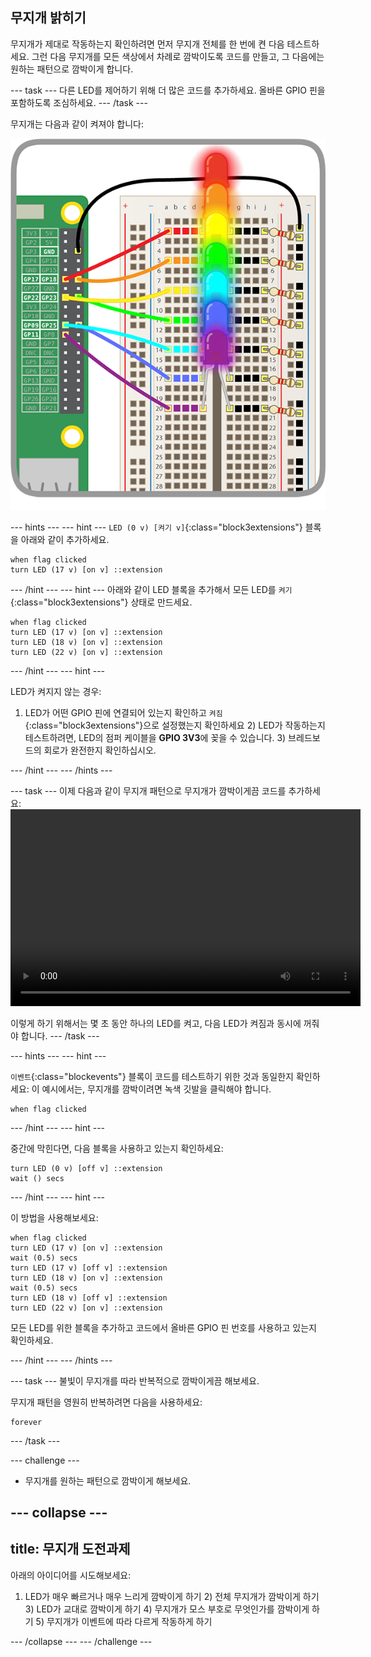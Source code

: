 ## 무지개 밝히기

무지개가 제대로 작동하는지 확인하려면 먼저 무지개 전체를 한 번에 켠 다음 테스트하세요. 그런 다음 무지개를 모든 색상에서 차례로 깜박이도록 코드를 만들고, 그 다음에는 원하는 패턴으로 깜박이게 합니다.

\--- task \--- 다른 LED를 제어하기 위해 더 많은 코드를 추가하세요. 올바른 GPIO 핀을 포함하도록 조심하세요. \--- /task \---

무지개는 다음과 같이 켜져야 합니다:

![불이 켜진 무지개](images/rainbowlit.png)

\--- hints \--- \--- hint \--- `LED (0 v) [켜기 v]`{:class="block3extensions"} 블록을 아래와 같이 추가하세요.

```blocks3
when flag clicked
turn LED (17 v) [on v] ::extension
```

\--- /hint \--- \--- hint \--- 아래와 같이 LED 블록을 추가해서 모든 LED를 `켜기`{:class="block3extensions"} 상태로 만드세요.

```blocks3
when flag clicked
turn LED (17 v) [on v] ::extension
turn LED (18 v) [on v] ::extension
turn LED (22 v) [on v] ::extension
```

\--- /hint \--- \--- hint \---

LED가 켜지지 않는 경우:

1) LED가 어떤 GPIO 핀에 연결되어 있는지 확인하고 `켜짐`{:class="block3extensions"}으로 설정했는지 확인하세요 2) LED가 작동하는지 테스트하려면, LED의 점퍼 케이블을 **GPIO 3V3**에 꽂을 수 있습니다. 3) 브레드보드의 회로가 완전한지 확인하십시오.

\--- /hint \--- \--- /hints \---

\--- task \--- 이제 다음과 같이 무지개 패턴으로 무지개가 깜박이게끔 코드를 추가하세요:<video width="560" height="315" controls> <source src="resources/Scratch-GPIO-Pathways-5.mp4" type="video/mp4"> Your browser does not support the video tag, so try FireFox or Chrome. </video> 

이렇게 하기 위해서는 몇 초 동안 하나의 LED를 켜고, 다음 LED가 켜짐과 동시에 꺼줘야 합니다. \--- /task \---

\--- hints \--- \--- hint \---

`이벤트`{:class="blockevents"} 블록이 코드를 테스트하기 위한 것과 동일한지 확인하세요: 이 예시에서는, 무지개를 깜박이려면 녹색 깃발을 클릭해야 합니다.

```blocks3
when flag clicked
```

\--- /hint \--- \--- hint \---

중간에 막힌다면, 다음 블록을 사용하고 있는지 확인하세요:

```blocks3
turn LED (0 v) [off v] ::extension
wait () secs
```

\--- /hint \--- \--- hint \---

이 방법을 사용해보세요:

```blocks3
when flag clicked
turn LED (17 v) [on v] ::extension
wait (0.5) secs
turn LED (17 v) [off v] ::extension
turn LED (18 v) [on v] ::extension
wait (0.5) secs
turn LED (18 v) [off v] ::extension
turn LED (22 v) [on v] ::extension
```

모든 LED를 위한 블록을 추가하고 코드에서 올바른 GPIO 핀 번호를 사용하고 있는지 확인하세요.

\--- /hint \--- \--- /hints \---

\--- task \--- 불빛이 무지개를 따라 반복적으로 깜박이게끔 해보세요.

무지개 패턴을 영원히 반복하려면 다음을 사용하세요:

```blocks3
forever
```

\--- /task \---

\--- challenge \---

+ 무지개를 원하는 패턴으로 깜박이게 해보세요.

## \--- collapse \---

## title: 무지개 도전과제

아래의 아이디어를 시도해보세요:

1) LED가 매우 빠르거나 매우 느리게 깜박이게 하기 2) 전체 무지개가 깜박이게 하기 3) LED가 교대로 깜박이게 하기 4) 무지개가 모스 부호로 무엇인가를 깜박이게 하기 5) 무지개가 이벤트에 따라 다르게 작동하게 하기

\--- /collapse \--- \--- /challenge \---